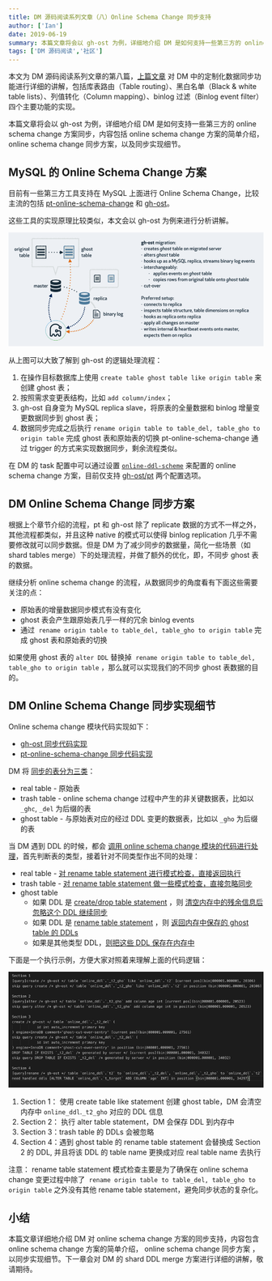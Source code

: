 ```yaml
---
title: DM 源码阅读系列文章（八）Online Schema Change 同步支持
author: ['Ian']
date: 2019-06-19
summary: 本篇文章将会以 gh-ost 为例，详细地介绍 DM 是如何支持一些第三方的 online schema change 方案同步，内容包括 online schema change 方案的简单介绍，online schema change 同步方案，以及同步实现细节。
tags: ['DM 源码阅读','社区']
---
```



本文为 DM 源码阅读系列文章的第八篇，[上篇文章](https://pingcap.com/blog-cn/dm-source-code-reading-7/) 对 DM 中的定制化数据同步功能进行详细的讲解，包括库表路由（Table routing）、黑白名单（Black & white table lists）、列值转化（Column mapping）、binlog 过滤（Binlog event filter）四个主要功能的实现。

本篇文章将会以 gh-ost 为例，详细地介绍 DM 是如何支持一些第三方的 online schema change 方案同步，内容包括 online schema change 方案的简单介绍，online schema change 同步方案，以及同步实现细节。

## MySQL 的 Online Schema Change 方案

目前有一些第三方工具支持在 MySQL 上面进行 Online Schema Change，比较主流的包括 [pt-online-schema-change](https://www.percona.com/doc/percona-toolkit/LATEST/pt-online-schema-change.html) 和 [gh-ost](https://github.com/github/gh-ost)。

这些工具的实现原理比较类似，本文会以 gh-ost 为例来进行分析讲解。

![](media/dm-source-code-reading-8/1.png)

从上图可以大致了解到 gh-ost 的逻辑处理流程：

1. 在操作目标数据库上使用 `create table ghost table like origin table` 来创建 ghost 表；
2. 按照需求变更表结构，比如 `add column/index`；
3. gh-ost 自身变为 MySQL replica slave，将原表的全量数据和 binlog 增量变更数据同步到 ghost 表；
4. 数据同步完成之后执行 `rename origin table to table_del, table_gho to origin table` 完成 ghost 表和原始表的切换 pt-online-schema-change 通过 trigger 的方式来实现数据同步，剩余流程类似。

在 DM 的 task 配置中可以通过设置 [`online-ddl-scheme`](https://github.com/pingcap/dm/blob/25f95ee08d008fb6469f0b172e432270aaa6be52/dm/config/task.go#L244) 来配置的 online schema change 方案，目前仅支持 [gh-ost/pt](https://github.com/pingcap/dm/blob/25f95ee08d008fb6469f0b172e432270aaa6be52/dm/config/task.go#L32) 两个配置选项。

## DM Online Schema Change 同步方案

根据上个章节介绍的流程，pt 和 gh-ost 除了 replicate 数据的方式不一样之外，其他流程都类似，并且这种 native 的模式可以使得 binlog replication 几乎不需要修改就可以同步数据。但是 DM 为了减少同步的数据量，简化一些场景（如 shard tables merge）下的处理流程，并做了额外的优化，即，不同步 ghost 表的数据。

继续分析 online schema change 的流程，从数据同步的角度看有下面这些需要关注的点：

* 原始表的增量数据同步模式有没有变化
* ghost 表会产生跟原始表几乎一样的冗余 binlog events
* 通过  `rename origin table to table_del, table_gho to origin table` 完成 ghost 表和原始表的切换

如果使用 ghost 表的 `alter DDL` 替换掉  `rename origin table to table_del, table_gho to origin table` ，那么就可以实现我们的不同步 ghost 表数据的目的。

## DM Online Schema Change 同步实现细节

Online schema change 模块代码实现如下：

* [gh-ost 同步代码实现](https://github.com/pingcap/dm/blob/25f95ee08d008fb6469f0b172e432270aaa6be52/syncer/ghost.go)
* [pt-online-schema-change 同步代码实现](https://github.com/pingcap/dm/blob/25f95ee08d008fb6469f0b172e432270aaa6be52/syncer/pt_osc.go)

DM 将 [同步的表分为三类](https://github.com/pingcap/dm/blob/25f95ee08d008fb6469f0b172e432270aaa6be52/syncer/online_ddl.go#L62)：

* real table - 原始表
* trash table - online schema change 过程中产生的非关键数据表，比如以 `_ghc`, `_del` 为后缀的表
* ghost table - 与原始表对应的经过 DDL 变更的数据表，比如以 `_gho` 为后缀的表

当 DM 遇到 DDL 的时候，都会 [调用 online schema change 模块的代码进行处理](https://github.com/pingcap/dm/blob/25f95ee08d008fb6469f0b172e432270aaa6be52/syncer/ddl.go#L210)，首先判断表的类型，接着针对不同类型作出不同的处理：

* real table - [对 rename table statement 进行模式检查，直接返回执行](https://github.com/pingcap/dm/blob/25f95ee08d008fb6469f0b172e432270aaa6be52/syncer/ghost.go#L55)
* trash table - [对 rename table statement 做一些模式检查，直接忽略同步](https://github.com/pingcap/dm/blob/25f95ee08d008fb6469f0b172e432270aaa6be52/syncer/ghost.go#L70)
* ghost table
    * 如果 DDL 是 [create/drop table statement](https://github.com/pingcap/dm/blob/25f95ee08d008fb6469f0b172e432270aaa6be52/syncer/ghost.go#L86) ，则 [清空内存中的残余信息后忽略这个 DDL 继续同步](https://github.com/pingcap/dm/blob/25f95ee08d008fb6469f0b172e432270aaa6be52/syncer/ghost.go#L87)
    * 如果 DDL 是 [rename table statement](https://github.com/pingcap/dm/blob/25f95ee08d008fb6469f0b172e432270aaa6be52/syncer/ghost.go#L96) ，则 [返回内存中保存的 ghost table 的 DDLs](https://github.com/pingcap/dm/blob/25f95ee08d008fb6469f0b172e432270aaa6be52/syncer/ghost.go#L103)
    * 如果是其他类型 DDL，[则把这些 DDL 保存在内存中](https://github.com/pingcap/dm/blob/25f95ee08d008fb6469f0b172e432270aaa6be52/syncer/ghost.go#L119)

下面是一个执行示例，方便大家对照着来理解上面的代码逻辑：

![](media/dm-source-code-reading-8/2.png)

1. Section 1： 使用 create table like statement 创建 ghost table，DM 会清空内存中 `online_ddl`.`_t2_gho` 对应的 DDL 信息
2. Section 2： 执行 alter table statement，DM 会保存 DDL 到内存中
3. Section 3：trash table 的 DDLs 会被忽略
4. Section 4：遇到 ghost table 的 rename table statement 会替换成 Section 2 的 DDL, 并且将该 DDL 的 table name 更换成对应 real table name 去执行

注意： rename table statement 模式检查主要是为了确保在 online schema change 变更过程中除了  `rename origin table to table_del, table_gho to origin table` 之外没有其他 rename table statement，避免同步状态的复杂化。

## 小结

本篇文章详细地介绍 DM 对 online schema change 方案的同步支持，内容包含 online schema change 方案的简单介绍， online schema change 同步方案 ，以同步实现细节。下一章会对 DM 的 shard DDL merge 方案进行详细的讲解，敬请期待。

